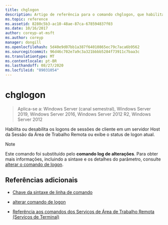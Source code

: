 ```yaml
---
title: chglogon
description: Artigo de referência para o comando chglogon, que habilita ou desabilita os logons de sessões de cliente em um servidor Host da Sessão da Área de Trabalho Remota ou exibe o status de logon atual.
ms.topic: reference
ms.assetid: 8280c5b3-ac10-48ae-87ca-678594837f03
ms.date: 10/16/2017
author: coreyp-at-msft
ms.author: coreyp
manager: dongill
ms.openlocfilehash: 5d40e9d07bb1a387f64010865ec79c7aca6b9562
ms.sourcegitcommit: 96d46c702e7a9c3a321bbbb5284f73911c7baa3c
ms.translationtype: MT
ms.contentlocale: pt-BR
ms.lasthandoff: 08/27/2020
ms.locfileid: "89031054"
---
```

# <a name="chglogon"></a>chglogon

> Aplica-se a: Windows Server (canal semestral), Windows Server 2019, Windows Server 2016, Windows Server 2012 R2, Windows Server 2012

Habilita ou desabilita os logons de sessões de cliente em um servidor Host da Sessão da Área de Trabalho Remota ou exibe o status de logon atual.

> [!NOTE]
> Este comando foi substituído pelo **comando log de alterações**. Para obter mais informações, incluindo a sintaxe e os detalhes do parâmetro, consulte [alterar o comando de logon](change-logon.md).

## <a name="additional-references"></a>Referências adicionais

- [Chave da sintaxe de linha de comando](command-line-syntax-key.md)

- [alterar comando de logon](change-logon.md)

- [Referência aos comandos dos Serviços de Área de Trabalho Remota (Serviços de Terminal)](remote-desktop-services-terminal-services-command-reference.md)
